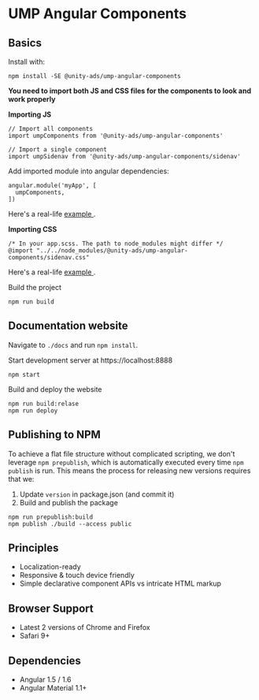 # UMP Angular Components

## Basics

Install with:

```
npm install -SE @unity-ads/ump-angular-components
```

**You need to import both JS and CSS files for the components to look and work properly**

**Importing JS**

```
// Import all components
import umpComponents from '@unity-ads/ump-angular-components'

// Import a single component
import umpSidenav from '@unity-ads/ump-angular-components/sidenav'
```

Add imported module into angular dependencies:
```
angular.module('myApp', [
  umpComponents,
])
```

Here's a real-life [example ](https://github.com/UnityTech/ump-angular-components/blob/master/docs/src/components/sidenav/organizationNav.js).

**Importing CSS**

```
/* In your app.scss. The path to node_modules might differ */
@import "../../node_modules/@unity-ads/ump-angular-components/sidenav.css"
```

Here's a real-life [example ](https://github.com/UnityTech/ump-angular-components/blob/master/docs/src/app.scss).

Build the project
```
npm run build
```

## Documentation website

Navigate to `./docs` and run `npm install`.

Start development server at https://localhost:8888

```
npm start
```

Build and deploy the website

```
npm run build:relase
npm run deploy
```

## Publishing to NPM

To achieve a flat file structure without complicated scripting, we don't leverage `npm prepublish`, which is automatically executed every time `npm publish` is run. This means the process for releasing new versions requires that we:

1. Update `version` in package.json (and commit it)
2. Build and publish the package
```
npm run prepublish:build
npm publish ./build --access public
```

## Principles

* Localization-ready
* Responsive & touch device friendly
* Simple declarative component APIs vs intricate HTML markup

## Browser Support

* Latest 2 versions of Chrome and Firefox
* Safari 9+

## Dependencies

* Angular 1.5 / 1.6
* Angular Material 1.1+
